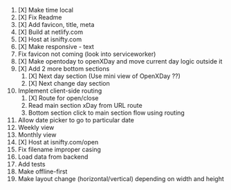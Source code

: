 1. [X] Make time local
2. [X] Fix Readme
3. [X] Add favicon, title, meta
4. [X] Build at netlify.com
8. [X] Host at isnifty.com
3. [X] Make responsive - text
4. Fix favicon not coming (look into serviceworker)
2. [X] Make opentoday to openXDay and move current day logic outside it
4. [X] Add 2 more bottom sections
    1. [X] Next day section (Use mini view of OpenXDay ??)
    2. [X] Next change day section
9. Implement client-side routing
    1. [X] Route for open/close 
    1. Read main section xDay from URL route
    2. Bottom section click to main section flow using routing
5. Allow date picker to go to particular date
6. Weekly view
7. Monthly view
10. [X] Host at isnifty.com/open
5. Fix filename improper casing
5. Load data from backend
6. Add tests
7. Make offline-first
11. Make layout change (horizontal/vertical) depending on width and height